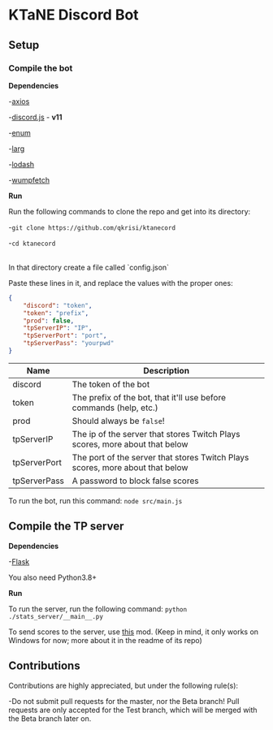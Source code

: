 # KTaNE Discord Bot

## Setup

### Compile the bot

**Dependencies**

-[axios](https://www.npmjs.com/package/axios)

-[discord.js](https://www.npmjs.com/package/discord.js) - **v11**

-[enum](https://www.npmjs.com/package/enum)

-[larg](https://www.npmjs.com/package/larg)

-[lodash](https://www.npmjs.com/package/lodash)

-[wumpfetch](https://www.npmjs.com/package/wumpfetch)

**Run**

Run the following commands to clone the repo and get into its directory:

-`git clone https://github.com/qkrisi/ktanecord`

-`cd ktanecord`

<br>
In that directory create a file called `config.json`

Paste these lines in it, and replace the values with the proper ones:

```json
{
    "discord": "token",
    "token": "prefix",
    "prod": false,
    "tpServerIP": "IP",
    "tpServerPort": "port",
    "tpServerPass": "yourpwd"
}
```

| Name | Description |
| - | - |
| discord | The token of the bot |
| token | The prefix of the bot, that it'll use before commands (<prefix>help, etc.)|
| prod | Should always be `false`! |
| tpServerIP | The ip of the server that stores Twitch Plays scores, more about that below |
| tpServerPort | The port of the server that stores Twitch Plays scores, more about that below |
| tpServerPass | A password to block false scores |

To run the bot, run this command: `node src/main.js`

## Compile the TP server

**Dependencies**

-[Flask](https://pypi.org/project/Flask/)

You also need Python3.8+

**Run**

To run the server, run the following command: `python ./stats_server/__main__.py`

To send scores to the server, use [this](https://github.com/Qkrisi/tp-score-saver) mod. (Keep in mind, it only works on Windows for now; more about it in the readme of its repo)

## Contributions

Contributions are highly appreciated, but under the following rule(s):

-Do not submit pull requests for the master, nor the Beta branch! Pull requests are only accepted for the Test branch, which will be merged with the Beta branch later on.
